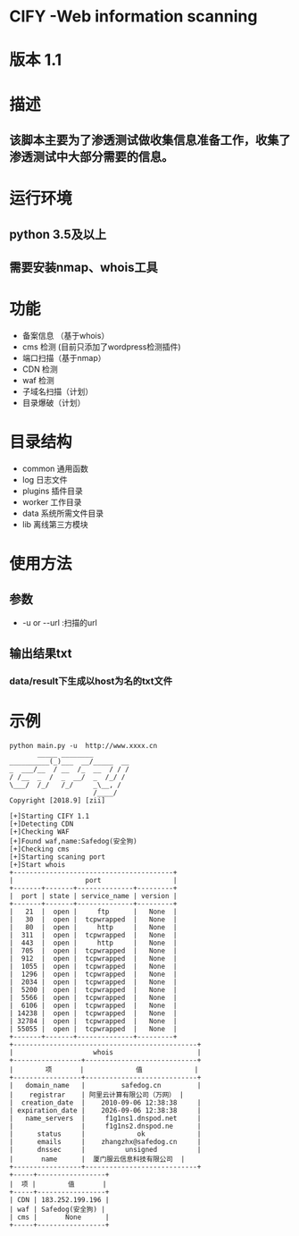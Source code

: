 # CIFY -Web information scanning

# 版本 1.1

# 描述
## 该脚本主要为了渗透测试做收集信息准备工作，收集了渗透测试中大部分需要的信息。

# 运行环境
## python 3.5及以上
## 需要安装nmap、whois工具


# 功能
* 备案信息 （基于whois）
* cms 检测 (目前只添加了wordpress检测插件)
* 端口扫描（基于nmap）
* CDN 检测 
* waf 检测 
* 子域名扫描（计划）
* 目录爆破（计划）

# 目录结构
* common 通用函数
* log 日志文件
* plugins 插件目录
* worker 工作目录
* data 系统所需文件目录
* lib 离线第三方模块

# 使用方法
## 参数
* -u or --url :扫描的url

## 输出结果txt
### data/result下生成以host为名的txt文件

# 示例
```
python main.py -u  http://www.xxxx.cn
       _____ ________ 
__________(_)___  __/_____  __
_  ___/__  / __  /_  __  / / /
/ /__  _  /  _  __/  _  /_/ / 
\___/  /_/   /_/     _\__, /  
                     /____/  
Copyright [2018.9] [zii]

[+]Starting CIFY 1.1  
[+]Detecting CDN
[+]Checking WAF
[+]Found waf,name:Safedog(安全狗)
[+]Checking cms
[+]Starting scaning port
[+]Start whois
+----------------------------------------+
|                  port                  |
+-------+-------+--------------+---------+
|  port | state | service_name | version |
+-------+-------+--------------+---------+
|   21  |  open |     ftp      |   None  |
|   30  |  open |  tcpwrapped  |   None  |
|   80  |  open |     http     |   None  |
|  311  |  open |  tcpwrapped  |   None  |
|  443  |  open |     http     |   None  |
|  705  |  open |  tcpwrapped  |   None  |
|  912  |  open |  tcpwrapped  |   None  |
|  1055 |  open |  tcpwrapped  |   None  |
|  1296 |  open |  tcpwrapped  |   None  |
|  2034 |  open |  tcpwrapped  |   None  |
|  5200 |  open |  tcpwrapped  |   None  |
|  5566 |  open |  tcpwrapped  |   None  |
|  6106 |  open |  tcpwrapped  |   None  |
| 14238 |  open |  tcpwrapped  |   None  |
| 32784 |  open |  tcpwrapped  |   None  |
| 55055 |  open |  tcpwrapped  |   None  |
+-------+-------+--------------+---------+
+----------------------------------------------+
|                    whois                     |
+-----------------+----------------------------+
|        项       |             值             |
+-----------------+----------------------------+
|   domain_name   |         safedog.cn         |
|    registrar    | 阿里云计算有限公司（万网） |
|  creation_date  |    2010-09-06 12:38:38     |
| expiration_date |    2026-09-06 12:38:38     |
|   name_servers  |     f1g1ns1.dnspod.net     |
|                 |     f1g1ns2.dnspod.ne      |
|      status     |             ok             |
|      emails     |    zhangzhx@safedog.cn     |
|      dnssec     |          unsigned          |
|       name      |  厦门服云信息科技有限公司  |
+-----------------+----------------------------+
+-----+-----------------+
|  项 |        值       |
+-----+-----------------+
| CDN | 183.252.199.196 |
| waf | Safedog(安全狗) |
| cms |       None      |
+-----+-----------------+

```
  
